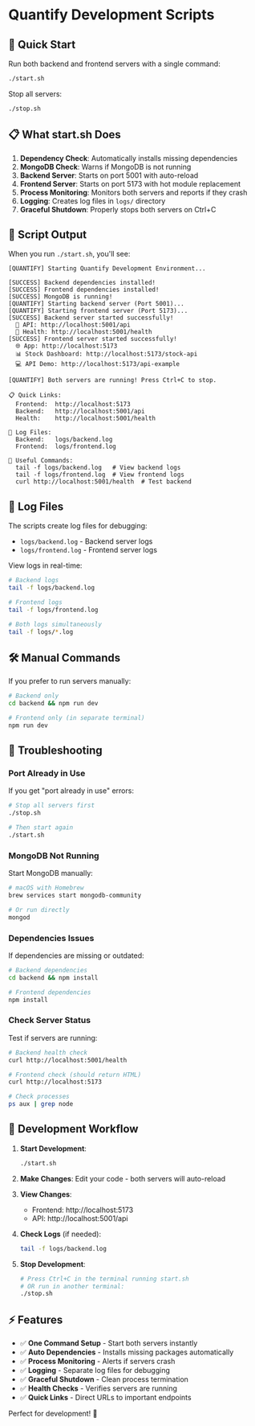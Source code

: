 # Quantify Development Scripts

## 🚀 Quick Start

Run both backend and frontend servers with a single command:

```bash
./start.sh
```

Stop all servers:

```bash
./stop.sh
```

## 📋 What start.sh Does

1. **Dependency Check**: Automatically installs missing dependencies
2. **MongoDB Check**: Warns if MongoDB is not running
3. **Backend Server**: Starts on port 5001 with auto-reload
4. **Frontend Server**: Starts on port 5173 with hot module replacement
5. **Process Monitoring**: Monitors both servers and reports if they crash
6. **Logging**: Creates log files in `logs/` directory
7. **Graceful Shutdown**: Properly stops both servers on Ctrl+C

## 🔧 Script Output

When you run `./start.sh`, you'll see:

```
[QUANTIFY] Starting Quantify Development Environment...

[SUCCESS] Backend dependencies installed!
[SUCCESS] Frontend dependencies installed!
[SUCCESS] MongoDB is running!
[QUANTIFY] Starting backend server (Port 5001)...
[QUANTIFY] Starting frontend server (Port 5173)...
[SUCCESS] Backend server started successfully!
  🔗 API: http://localhost:5001/api
  💚 Health: http://localhost:5001/health
[SUCCESS] Frontend server started successfully!
  🌐 App: http://localhost:5173
  📊 Stock Dashboard: http://localhost:5173/stock-api
  💻 API Demo: http://localhost:5173/api-example

[QUANTIFY] Both servers are running! Press Ctrl+C to stop.

📋 Quick Links:
  Frontend:  http://localhost:5173
  Backend:   http://localhost:5001/api
  Health:    http://localhost:5001/health

📁 Log Files:
  Backend:   logs/backend.log
  Frontend:  logs/frontend.log

🔧 Useful Commands:
  tail -f logs/backend.log   # View backend logs
  tail -f logs/frontend.log  # View frontend logs
  curl http://localhost:5001/health  # Test backend
```

## 📁 Log Files

The scripts create log files for debugging:

- `logs/backend.log` - Backend server logs
- `logs/frontend.log` - Frontend server logs

View logs in real-time:

```bash
# Backend logs
tail -f logs/backend.log

# Frontend logs
tail -f logs/frontend.log

# Both logs simultaneously
tail -f logs/*.log
```

## 🛠 Manual Commands

If you prefer to run servers manually:

```bash
# Backend only
cd backend && npm run dev

# Frontend only (in separate terminal)
npm run dev
```

## 🐛 Troubleshooting

### Port Already in Use

If you get "port already in use" errors:

```bash
# Stop all servers first
./stop.sh

# Then start again
./start.sh
```

### MongoDB Not Running

Start MongoDB manually:

```bash
# macOS with Homebrew
brew services start mongodb-community

# Or run directly
mongod
```

### Dependencies Issues

If dependencies are missing or outdated:

```bash
# Backend dependencies
cd backend && npm install

# Frontend dependencies
npm install
```

### Check Server Status

Test if servers are running:

```bash
# Backend health check
curl http://localhost:5001/health

# Frontend check (should return HTML)
curl http://localhost:5173

# Check processes
ps aux | grep node
```

## 🔄 Development Workflow

1. **Start Development**:
   ```bash
   ./start.sh
   ```

2. **Make Changes**: Edit your code - both servers will auto-reload

3. **View Changes**: 
   - Frontend: http://localhost:5173
   - API: http://localhost:5001/api

4. **Check Logs** (if needed):
   ```bash
   tail -f logs/backend.log
   ```

5. **Stop Development**:
   ```bash
   # Press Ctrl+C in the terminal running start.sh
   # OR run in another terminal:
   ./stop.sh
   ```

## ⚡ Features

- ✅ **One Command Setup** - Start both servers instantly
- ✅ **Auto Dependencies** - Installs missing packages automatically
- ✅ **Process Monitoring** - Alerts if servers crash
- ✅ **Logging** - Separate log files for debugging
- ✅ **Graceful Shutdown** - Clean process termination
- ✅ **Health Checks** - Verifies servers are running
- ✅ **Quick Links** - Direct URLs to important endpoints

Perfect for development! 🎉
